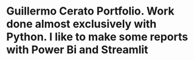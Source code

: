 # Guillermo Cerato Portfolio. Work done almost exclusively with Python. I like to make some reports with Power Bi and Streamlit
